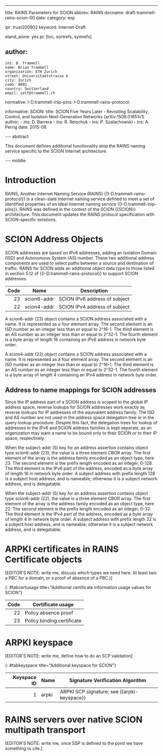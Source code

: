 ---
title: RAINS Parameters for SCION
abbrev: RAINS
docname: draft-trammell-rains-scion-00
date: 
category: exp

ipr: trust200902
keyword: Internet-Draft

stand_alone: yes
pi: [toc, sortrefs, symrefs]

author:
 -
    ins: B. Trammell
    name: Brian Trammell
    organization: ETH Zurich
    street: Universitaetstrasse 6
    city: Zurich
    code: 8092
    country: Switzerland
    email: ietf@trammell.ch

normative:
    I-D.trammell-inip-pins:
    I-D.trammell-rains-protocol:

informative:
    SCION:
      title: SCION Five Years Later - Revisiting Scalability, Control, and Isolation Next-Generation Networks (arXiv:1508.01651v1)
      author: 
        -
          ins: D. Barrera 
        - 
          ins: R. Reischuk
        - 
          ins: P. Szalachowski
        - 
          ins: A. Perrig
      date: 2015-08


--- abstract

This document defines additional functionality atop the RAINS naming service
specific to the SCION Internet architecture.

--- middle

# Introduction

RAINS, Another Internet Naming Service (RAINS) {{I-D.trammell-rains-protocol}}
is a clean-slate Internet naming service defined to meet a set of identified
properties of an ideal Internet naming service {{I-D.trammell-inip-pins}}. RAINS
was defined in the context of the SCION {{SCION}} architecture. This document updates the RAINS protocol specification with SCION-specific extstions.

# SCION Address Objects

SCION addresses are based on IPv6 addresses, adding an Isolation Domain (ISD)
and Autonomous System (AS) number. These two additional address components are
used to select paths between a source and destination of traffic. RAINS for
SCION adds an additional object data type to those listed in section 5.12 of
{{I-D.trammell-rains-protocol}} to support SCION addresses.

| Code  | Name         | Description                             |
|------:|--------------|-----------------------------------------|
| 23    | scion6-addr  | SCION IPv6 address of subject           |
| 22    | scion4-addr  | SCION IPv4 address of subject           |

A scion6-addr (23) object contains a SCION address associated with a name.  It
is represented as a four element array.  The second element is an ISD number as
an integer less than or equal to 2^16-1. The third element is an AS number as an
integer less than or equal to 2^32-1. The fourth element is a byte array of length
16 containing an IPv6 address in network byte order.

A scion4-addr (22) object contains a SCION address associated with a name.  It
is represented as a four element array.  The second element is an ISD number as
an integer less than or equal to 2^16-1. The third element is an AS number as an
integer less than or equal to 2^32-1. The fourth element is a byte array of
length 4 containing an IPv4 address in network byte order.

 ## Address to name mappings for SCION addresses

Since the IP address part of a SCION address is scoped to the global IP address
space, reverse lookups for SCION addresses work exactly as reverse lookups for
IP addresses of the equivalent address family. The ISD and AS number are not
used in the address space delegation tree or in the query lookup procedure.
Despite this fact, the delegation trees for lookup of addresses in the IPv6 and
SCION address families is kept separate, as an organization may want a name to
be bound only to their SCION or to their IP space, respectively.

When the subject-addr (5) key for an address assertion contains object
type scion6-addr (23), the value is a three element CBOR array.  The
first element of the array is the address family encoded as an object type, here
23. The second element is the prefix length encoded as an integer, 0-128. The
third element is the IPv6 part of the address, encoded as a byte array of length
16 in network byte order. A subject address with prefix length 128 is a subject
host address, and is nameable; otherwise it is a subject network address, and is
delegatable.

When the subject-addr (5) key for an address assertion contains object
type scion6-addr (22), the value is a three element CBOR array.  The
first element of the array is the address family encoded as an object type, here
22. The second element is the prefix length encoded as an integer, 0-32. The
third element is the IPv4 part of the address, encoded as a byte array of length
4 in network byte order. A subject address with prefix length 32 is a subject
host address, and is nameable; otherwise it is a subject network address, and is
delegatable.

# ARPKI certificates in RAINS Certificate objects

[EDITOR'S NOTE: write me, discuss which types we need here. At least two: a PBC
for a domain, or a proof of absence of a PBC.)]

{: #tabcertusage title="Additional certificate information usage values for SCION"}

| Code | Certificate usage          |
|-----:|----------------------------|
|   22 | Policy absence proof       |
|   23 | Policy binding certificate |

# ARPKI keyspace

[EDITOR'S NOTE: write me, define how to do an SCP validation]

{: #tabkeyspace title="Additional keyspace for SCION"}

| Keyspace ID | Name  | Signature Verification Algorithm                 |
|------------:|-------|--------------------------------------------------|
| 1           | arpki | ARPKI SCP signature; see {{arpki-keyspace}}      |

# RAINS servers over native SCION multipath transport

[EDITOR'S NOTE: write me, once SSP is defined to the point we have something to cite.]